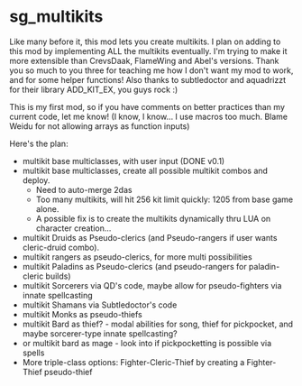 # sg_multikits

Like many before it, this mod lets you create multikits. I plan on adding to this mod by implementing ALL the multikits eventually. I'm trying to make it more extensible than CrevsDaak, FlameWing and Abel's versions. Thank you so much to you three for teaching me how I don't want my mod to work, and for some helper functions! Also thanks to subtledoctor and aquadrizzt for their library ADD_KIT_EX, you guys rock :)

This is my first mod, so if you have comments on better practices than my current code, let me know! (I know, I know... I use macros too much. Blame Weidu for not allowing arrays as function inputs)

Here's the plan:
- multikit base multiclasses, with user input (DONE v0.1)
- multikit base multiclasses, create all possible multikit combos and deploy.
  - Need to auto-merge 2das
  - Too many multikits, will hit 256 kit limit quickly: 1205 from base game alone. 
  - A possible fix is to create the multikits dynamically thru LUA on character creation... 
- multikit Druids as Pseudo-clerics (and Pseudo-rangers if user wants cleric-druid combo).
- multikit rangers as pseudo-clerics, for more multi possibilities
- multikit Paladins as Pseudo-clerics (and pseudo-rangers for paladin-cleric builds)
- multikit Sorcerers via QD's code, maybe allow for pseudo-fighters via innate spellcasting
- multikit Shamans via Subtledoctor's code
- multikit Monks as pseudo-thiefs
- multikit Bard as thief? - modal abilities for song, thief for pickpocket, and maybe sorcerer-type innate spellcasting?
- or multikit bard as mage - look into if pickpocketting is possible via spells
- More triple-class options: Fighter-Cleric-Thief by creating a Fighter-Thief pseudo-thief
